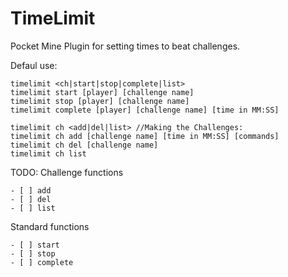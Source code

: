 # TimeLimit
Pocket Mine Plugin for setting times to beat challenges. 

Defaul use:

	timelimit <ch|start|stop|complete|list>
	timelimit start [player] [challenge name]
	timelimit stop [player] [challenge name]
	timelimit complete [player] [challenge name] [time in MM:SS]
	
	timelimit ch <add|del|list> //Making the Challenges:
	timelimit ch add [challenge name] [time in MM:SS] [commands]
	timelimit ch del [challenge name]
	timelimit ch list

TODO:
Challenge functions
````
- [ ] add
- [ ] del
- [ ] list
````
	
Standard functions
```
- [ ] start
- [ ] stop
- [ ] complete
````
